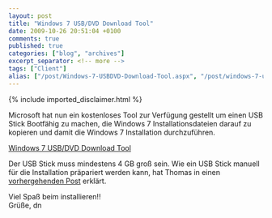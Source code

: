 ```yaml
---
layout: post
title: "Windows 7 USB/DVD Download Tool"
date: 2009-10-26 20:51:04 +0100
comments: true
published: true
categories: ["blog", "archives"]
excerpt_separator: <!-- more -->
tags: ["Client"]
alias: ["/post/Windows-7-USBDVD-Download-Tool.aspx", "/post/windows-7-usbdvd-download-tool.aspx"]
---
```

<!-- more -->
{% include imported_disclaimer.html %}
<p>Microsoft hat nun ein kostenloses Tool zur Verfügung gestellt um einen USB Stick Bootfähig zu machen, die Windows 7 Installationsdateien darauf zu kopieren und damit die Windows 7 Installation durchzuführen.</p>  <p><a href="http://store.microsoft.com/Help/ISO-Tool?err=t2#at2" target="_blank">Windows 7 USB/DVD Download Tool</a></p>  <p>Der USB Stick muss mindestens 4 GB groß sein. Wie ein USB Stick manuell für die Installation präpariert werden kann, hat Thomas in einen <a href="/post/Windows-7-e28093-Installation-mit-USB-Stick.aspx" target="_blank">vorhergehenden Post</a> erklärt.</p>  <p>Viel Spaß beim installieren!!    <br />Grüße, dn</p>
